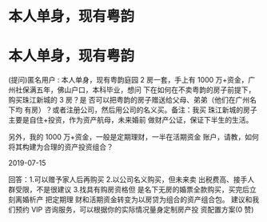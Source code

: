 # 本人单身，现有粤韵

# 本人单身，现有粤韵

(提问)匿名用户 : 本人单身，现有粤韵庭园 2 房一套，手上有 1000 万+资金，广州社保满五年，佛山户口，本科毕业，想问 下在如何在不卖粤韵的房子前提下，购买珠江新城的 3 房？是 否可以把粤韵的房子赠送给父母、弟弟（他们在广州名下均 有房）？或者注册公司，然后用公司的名义买。备注：我买 珠江新城的房子主要是自住+投资，作为资产航母，未来婚前 做财产公证，保证下半生的生活。

另外，我的 1000 万+资金，一般是定期理财，一半在活期资金 账户，请教，如何将其构建为合理的资产投资组合？

2019-07-15

回答：1.可以赠予家人后再购买 2.以公司名义购买，但未来卖 出税费高、接手人群受限，不是很建议 3.找具有购房资格但 是名下无房的婚票全款购买，买完后立刻离婚析产 把定期理 财和活期资金转变为以房贷为组合的资产组合包。 建议和我 们预约 VIP 咨询服务，可以根据你的实际情况量身定制房产投 资配置方案(0 赞)